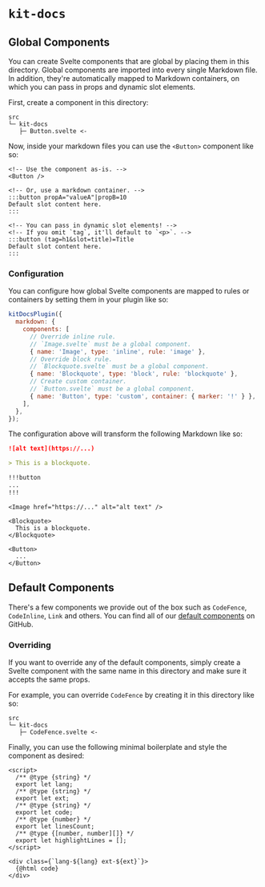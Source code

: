 # `kit-docs`

## Global Components

You can create Svelte components that are global by placing them in this directory. Global
components are imported into every single Markdown file. In addition, they're automatically
mapped to Markdown containers, on which you can pass in props and dynamic slot elements.

First, create a component in this directory:

```
src
└─ kit-docs
   ├─ Button.svelte <-
```

Now, inside your markdown files you can use the `<Button>` component like so:

```svelte title=Component.md
<!-- Use the component as-is. -->
<Button />

<!-- Or, use a markdown container. -->
:::button propA="valueA"|propB=10
Default slot content here.
:::

<!-- You can pass in dynamic slot elements! -->
<!-- If you omit `tag`, it'll default to `<p>`. -->
:::button (tag=h1&slot=title)=Title
Default slot content here.
:::
```

### Configuration

You can configure how global Svelte components are mapped to rules or containers by setting
them in your plugin like so:

```js title=svelte.config.js
kitDocsPlugin({
  markdown: {
    components: [
      // Override inline rule.
      // `Image.svelte` must be a global component.
      { name: 'Image', type: 'inline', rule: 'image' },
      // Override block rule.
      // `Blockquote.svelte` must be a global component.
      { name: 'Blockquote', type: 'block', rule: 'blockquote' },
      // Create custom container.
      // `Button.svelte` must be a global component.
      { name: 'Button', type: 'custom', container: { marker: '!' } },
    ],
  },
});
```

The configuration above will transform the following Markdown like so:

```md
![alt text](https://...)

> This is a blockquote.

!!!button
...
!!!
```

```svelte
<Image href="https://..." alt="alt text" />

<Blockquote>
  This is a blockquote.
</Blockquote>

<Button>
  ...
</Button>
```

## Default Components

There's a few components we provide out of the box such as `CodeFence`, `CodeInline`, `Link` and
others. You can find all of our [default components](https://github.com/gdagosto/kit-docs/tree/main/packages/kit-docs/src/lib/kit-docs)
on GitHub.

### Overriding

If you want to override any of the default components, simply create a Svelte component with the
same name in this directory and make sure it accepts the same props.

For example, you can override `CodeFence` by creating it in this directory like so:

```
src
└─ kit-docs
   ├─ CodeFence.svelte <-
```

Finally, you can use the following minimal boilerplate and style the component as desired:

```svelte title=CodeFence.svelte|copy
<script>
  /** @type {string} */
  export let lang;
  /** @type {string} */
  export let ext;
  /** @type {string} */
  export let code;
  /** @type {number} */
  export let linesCount;
  /** @type {[number, number][]} */
  export let highlightLines = [];
</script>

<div class={`lang-${lang} ext-${ext}`}>
  {@html code}
</div>
```

